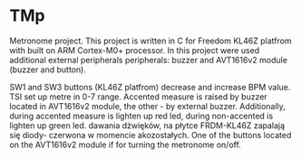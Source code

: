 # TMp
Metronome project. 
This project is written in C for Freedom KL46Z platfrom with built on ARM Cortex-M0+ processor.
In this project were used additional external peripherals peripherals: buzzer and AVT1616v2 module (buzzer and button).

SW1 and SW3 buttons (KL46Z platfrom) decrease and increase BPM value. 
TSI set up metre in 0-7 range.
Accented measure is raised by buzzer located in AVT1616v2 module, the other - by external buzzer.
Additionally, during accented measure is lighten up red led, during non-accented is lighten up green led.
dawania dźwięków, na płytce FRDM-KL46Z zapalają się diody- czerwona w momencie akozostałych. 
One of the buttons located on the AVT1616v2 module if for turning the metronome on/off.

